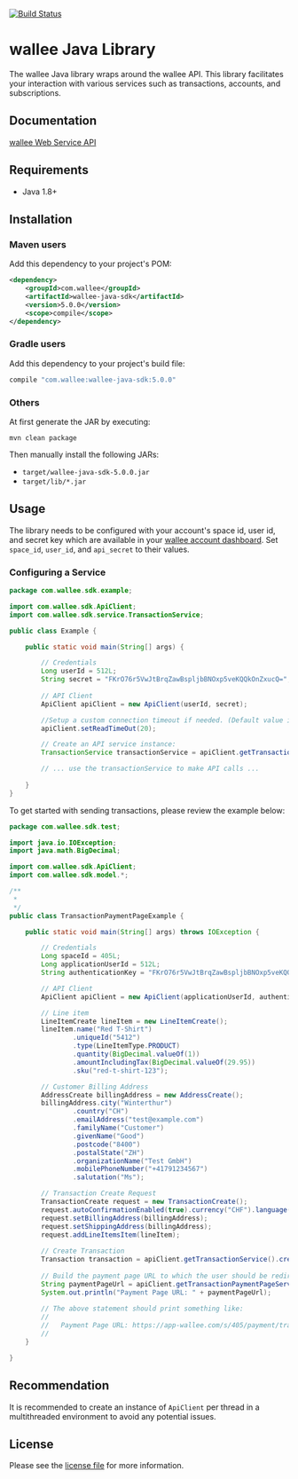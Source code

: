 [![Build Status](https://travis-ci.org/wallee-payment/java-sdk.svg?branch=master)](https://travis-ci.org/wallee-payment/java-sdk)

# wallee Java Library

The wallee Java library wraps around the wallee API. This library facilitates your interaction with various services such as transactions, accounts, and subscriptions.


## Documentation

[wallee Web Service API](https://app-wallee.com/doc/api/web-service)

## Requirements

- Java 1.8+

## Installation

### Maven users

Add this dependency to your project's POM:

```xml
<dependency>
    <groupId>com.wallee</groupId>
    <artifactId>wallee-java-sdk</artifactId>
    <version>5.0.0</version>
    <scope>compile</scope>
</dependency>
```

### Gradle users

Add this dependency to your project's build file:

```groovy
compile "com.wallee:wallee-java-sdk:5.0.0"
```

### Others

At first generate the JAR by executing:

```shell
mvn clean package
```

Then manually install the following JARs:

* `target/wallee-java-sdk-5.0.0.jar`
* `target/lib/*.jar`

## Usage
The library needs to be configured with your account's space id, user id, and secret key which are available in your [wallee
account dashboard](https://app-wallee.com/account/select). Set `space_id`, `user_id`, and `api_secret` to their values.

### Configuring a Service

```java
package com.wallee.sdk.example;

import com.wallee.sdk.ApiClient;
import com.wallee.sdk.service.TransactionService;

public class Example {

    public static void main(String[] args) {

        // Credentials
        Long userId = 512L;
        String secret = "FKrO76r5VwJtBrqZawBspljbBNOxp5veKQQkOnZxucQ=";
        
        // API Client
        ApiClient apiClient = new ApiClient(userId, secret);

        //Setup a custom connection timeout if needed. (Default value is: 25 seconds)
        apiClient.setReadTimeOut(20);

        // Create an API service instance:
        TransactionService transactionService = apiClient.getTransactionService();

        // ... use the transactionService to make API calls ...
        
    }
}
```

To get started with sending transactions, please review the example below:

```java
package com.wallee.sdk.test;

import java.io.IOException;
import java.math.BigDecimal;

import com.wallee.sdk.ApiClient;
import com.wallee.sdk.model.*;

/**
 * 
 */
public class TransactionPaymentPageExample {

	public static void main(String[] args) throws IOException {

	    // Credentials
        Long spaceId = 405L;
        Long applicationUserId = 512L;
        String authenticationKey = "FKrO76r5VwJtBrqZawBspljbBNOxp5veKQQkOnZxucQ=";

	    // API Client
	    ApiClient apiClient = new ApiClient(applicationUserId, authenticationKey);

        // Line item
        LineItemCreate lineItem = new LineItemCreate();
        lineItem.name("Red T-Shirt")
                .uniqueId("5412")
                .type(LineItemType.PRODUCT)
                .quantity(BigDecimal.valueOf(1))
                .amountIncludingTax(BigDecimal.valueOf(29.95))
                .sku("red-t-shirt-123");

        // Customer Billing Address
        AddressCreate billingAddress = new AddressCreate();
        billingAddress.city("Winterthur")
                .country("CH")
                .emailAddress("test@example.com")
                .familyName("Customer")
                .givenName("Good")
                .postcode("8400")
                .postalState("ZH")
                .organizationName("Test GmbH")
                .mobilePhoneNumber("+41791234567")
                .salutation("Ms");

	    // Transaction Create Request
	    TransactionCreate request = new TransactionCreate();
        request.autoConfirmationEnabled(true).currency("CHF").language("en-US");
        request.setBillingAddress(billingAddress);
        request.setShippingAddress(billingAddress);
        request.addLineItemsItem(lineItem);
        
        // Create Transaction
        Transaction transaction = apiClient.getTransactionService().create(spaceId, request);
        
        // Build the payment page URL to which the user should be redirected when the payment page should be used:
        String paymentPageUrl = apiClient.getTransactionPaymentPageService().paymentPageUrl(spaceId, transaction.getId());
        System.out.println("Payment Page URL: " + paymentPageUrl);
        
        // The above statement should print something like:
        //
        //   Payment Page URL: https://app-wallee.com/s/405/payment/transaction/pay/[transaction ID]?securityToken=[some token]
        //
	}

}

```
## Recommendation

It is recommended to create an instance of `ApiClient` per thread in a multithreaded environment to avoid any potential issues.

## License

Please see the [license file](https://github.com/wallee-payment/java-sdk/blob/master/LICENSE) for more information.
